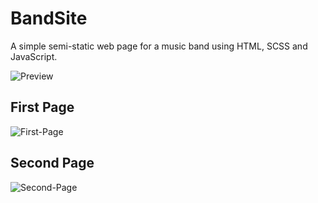 # BandSite

A simple semi-static web page for a music band using HTML, SCSS and JavaScript.

![Preview](https://fallout-site.rag-cloud.hosteur.com/)

## First Page

![First-Page](https://github.com/Sepehr-Sobhani/BandSite/blob/main/docs/First-Page.gif)

## Second Page

![Second-Page](https://github.com/Sepehr-Sobhani/BandSite/blob/main/docs/Second-Page.gif)
